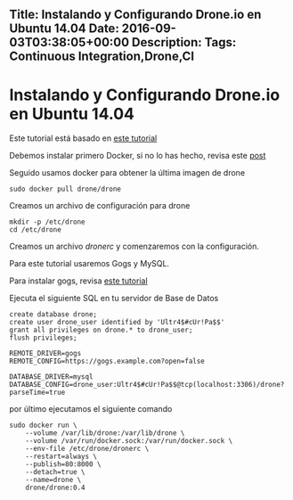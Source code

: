 Title: Instalando y Configurando Drone.io en Ubuntu 14.04
Date: 2016-09-03T03:38:05+00:00
Description: 
Tags: Continuous Integration,Drone,CI
---
# Instalando y Configurando Drone.io en Ubuntu 14.04

Este tutorial está basado en [este tutorial](http://readme.drone.io/setup/overview/)

Debemos instalar primero Docker, si no lo has hecho, revisa este [post](http://blog.contraslash.com/instalando-docker-en-ubuntu-1404/)

Seguido usamos docker para obtener la última imagen de drone
```
sudo docker pull drone/drone
```

Creamos un archivo de configuración para drone
```
mkdir -p /etc/drone
cd /etc/drone
```

Creamos un archivo *dronerc* y comenzaremos con la configuración.

Para este tutorial usaremos Gogs y MySQL.

Para instalar gogs, revisa [este tutorial](http://blog.contraslash.com/instalando-gogs-en-ubuntu-1404-con-apache/)

Ejecuta el siguiente SQL en tu servidor de Base de Datos

```
create database drone;
create user drone_user identified by 'Ultr4$#cUr!Pa$$'
grant all privileges on drone.* to drone_user;
flush privileges;
```

```
REMOTE_DRIVER=gogs
REMOTE_CONFIG=https://gogs.example.com?open=false

DATABASE_DRIVER=mysql
DATABASE_CONFIG=drone_user:Ultr4$#cUr!Pa$$@tcp(localhost:3306)/drone?parseTime=true
```

por último ejecutamos el siguiente comando

```
sudo docker run \
	--volume /var/lib/drone:/var/lib/drone \
	--volume /var/run/docker.sock:/var/run/docker.sock \
	--env-file /etc/drone/dronerc \
	--restart=always \
	--publish=80:8000 \
	--detach=true \
	--name=drone \
	drone/drone:0.4
```